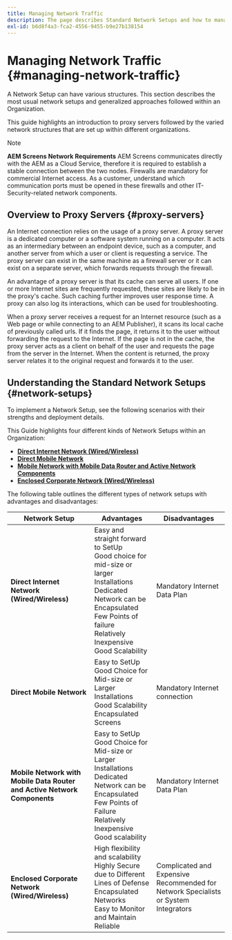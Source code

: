 ```yaml
---
title: Managing Network Traffic
description: The page describes Standard Network Setups and how to manage network traffic.
exl-id: b6d8f4a3-fca2-4556-9455-b9e27b138154
---
```

# Managing Network Traffic {#managing-network-traffic}

A Network Setup can have various structures. This section describes the most usual network setups and generalized approaches followed within an Organization.

This guide highlights an introduction to proxy servers followed by the varied network structures that are set up within different organizations. 

>[!NOTE]
>**AEM Screens Network Requirements**
>AEM Screens communicates directly with the AEM as a Cloud Service, therefore it is required to establish a stable connection between the two nodes. Firewalls are mandatory for commercial Internet access. As a customer, understand which communication ports must be opened in these firewalls and other IT-Security-related network components.

## Overview to Proxy Servers {#proxy-servers}

An Internet connection relies on the usage of a proxy server. A proxy server is a dedicated computer or a software system running on a computer. It acts as an intermediary between an endpoint device, such as a computer, and another server from which a user or client is requesting a service. The proxy server can exist in the same machine as a firewall server or it can exist on a separate server, which forwards requests through the firewall.

An advantage of a proxy server is that its cache can serve all users. If one or more Internet sites are frequently requested, these sites are likely to be in the proxy's cache. Such caching further improves user response time. A proxy can also log its interactions, which can be used for troubleshooting.

When a proxy server receives a request for an Internet resource (such as a Web page or while connecting to an AEM Publisher), it scans its local cache of previously called urls. If it finds the page, it returns it to the user without forwarding the request to the Internet. If the page is not in the cache, the proxy server acts as a client on behalf of the user and requests the page from the server in the Internet. When the content is returned, the proxy server relates it to the original request and forwards it to the user.

## Understanding the Standard Network Setups {#network-setups}

To implement a Network Setup, see the following scenarios with their strengths and deployment details. 

This Guide highlights four different kinds of Network Setups within an Organization:

* **[Direct Internet Network (Wired/Wireless)](/help/using/direct-internet-network.md)**
* **[Direct Mobile Network](/help/using/mobile-network.md)**
* **[Mobile Network with Mobile Data Router and Active Network Components](/help/using/mobile-network-router.md)**
* **[Enclosed Corporate Network (Wired/Wireless)](/help/using/enclosed-corporate-network.md)**

The following table outlines the different types of network setups with advantages and disadvantages:

|Network Setup|Advantages|Disadvantages|
|--- |--- |--- |
|**Direct Internet Network (Wired/Wireless)**|Easy and straight forward to SetUp<br>Good choice for mid-size or larger Installations<br>Dedicated Network can be Encapsulated<br>Few Points of failure<br>Relatively Inexpensive<br>Good Scalability|Mandatory Internet Data Plan|
|**Direct Mobile Network**|Easy to SetUp<br>Good Choice for Mid-size or Larger Installations<br>Good Scalability<br>Encapsulated Screens|Mandatory Internet connection|
|**Mobile Network with Mobile Data Router and Active Network Components**|Easy to SetUp<br>Good Choice for Mid-size or Larger Installations<br>Dedicated Network can be Encapsulated<br>Few Points of Failure<br>Relatively Inexpensive<br>Good scalability|Mandatory Internet Data Plan|
|**Enclosed Corporate Network (Wired/Wireless)**|High flexibility and scalability<br>Highly Secure due to Different Lines of Defense<br>Encapsulated Networks<br>Easy to Monitor and Maintain<br>Reliable|Complicated and Expensive<br>Recommended for Network Specialists or System Integrators|
